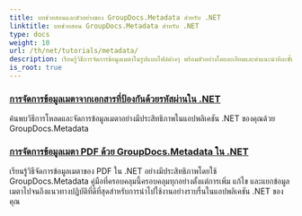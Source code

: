 ```yaml
---
title: บทช่วยสอนและตัวอย่างของ GroupDocs.Metadata สำหรับ .NET
linktitle: บทช่วยสอน GroupDocs.Metadata สำหรับ .NET
type: docs
weight: 10
url: /th/net/tutorials/metadata/
description: เรียนรู้วิธีการจัดการข้อมูลเมตาในรูปแบบไฟล์ต่างๆ พร้อมตัวอย่างโดยละเอียดและคำแนะนำทีละขั้นตอน
is_root: true
---
```


### [การจัดการข้อมูลเมตาจากเอกสารที่ป้องกันด้วยรหัสผ่านใน .NET](./load-metadata/)
ค้นพบวิธีการโหลดและจัดการข้อมูลเมตาอย่างมีประสิทธิภาพในแอปพลิเคชัน .NET ของคุณด้วย GroupDocs.Metadata
### [การจัดการข้อมูลเมตา PDF ด้วย GroupDocs.Metadata ใน .NET](./pdf-metadata-management/)
เรียนรู้วิธีจัดการข้อมูลเมตาของ PDF ใน .NET อย่างมีประสิทธิภาพโดยใช้ GroupDocs.Metadata คู่มือที่ครอบคลุมนี้ครอบคลุมทุกอย่างตั้งแต่การเพิ่ม แก้ไข และแยกข้อมูลเมตาไปจนถึงแนวทางปฏิบัติที่ดีที่สุดสำหรับการนำไปใช้งานอย่างราบรื่นในแอปพลิเคชัน .NET ของคุณ